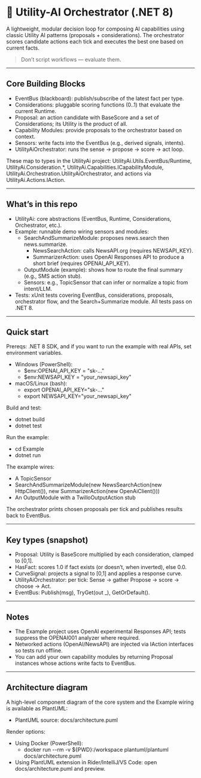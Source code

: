 # 🧠 Utility-AI Orchestrator (.NET 8)

A lightweight, modular decision loop for composing AI capabilities using classic Utility AI patterns (proposals + considerations). The orchestrator scores candidate actions each tick and executes the best one based on current facts.

> Don’t script workflows — evaluate them.

---

## Core Building Blocks

- EventBus (blackboard): publish/subscribe of the latest fact per type.
- Considerations: pluggable scoring functions (0..1) that evaluate the current Runtime.
- Proposal: an action candidate with BaseScore and a set of Considerations; its Utility is the product of all.
- Capability Modules: provide proposals to the orchestrator based on context.
- Sensors: write facts into the EventBus (e.g., derived signals, intents).
- UtilityAiOrchestrator: runs the sense → propose → score → act loop.

These map to types in the UtilityAi project: UtilityAi.Utils.EventBus/Runtime, UtilityAi.Consideration.*, UtilityAi.Capabilities.ICapabilityModule, UtilityAi.Orchestration.UtilityAiOrchestrator, and actions via UtilityAi.Actions.IAction.

---

## What’s in this repo

- UtilityAi: core abstractions (EventBus, Runtime, Considerations, Orchestrator, etc.).
- Example: runnable demo wiring sensors and modules:
  - SearchAndSummarizeModule: proposes news.search then news.summarize.
    - NewsSearchAction: calls NewsAPI.org (requires NEWSAPI_KEY).
    - SummarizerAction: uses OpenAI Responses API to produce a short brief (requires OPENAI_API_KEY).
  - OutputModule (example): shows how to route the final summary (e.g., SMS action stub).
  - Sensors: e.g., TopicSensor that can infer or normalize a topic from intent/LLM.
- Tests: xUnit tests covering EventBus, considerations, proposals, orchestrator flow, and the Search+Summarize module. All tests pass on .NET 8.

---

## Quick start

Prereqs: .NET 8 SDK, and if you want to run the example with real APIs, set environment variables.

- Windows (PowerShell):
  - $env:OPENAI_API_KEY = "sk-..."
  - $env:NEWSAPI_KEY = "your_newsapi_key"
- macOS/Linux (bash):
  - export OPENAI_API_KEY="sk-..."
  - export NEWSAPI_KEY="your_newsapi_key"

Build and test:

- dotnet build
- dotnet test

Run the example:

- cd Example
- dotnet run

The example wires:

- A TopicSensor
- SearchAndSummarizeModule(new NewsSearchAction(new HttpClient()), new SummarizerAction(new OpenAiClient()))
- An OutputModule with a TwilloOutputAction stub

The orchestrator prints chosen proposals per tick and publishes results back to EventBus.

---

## Key types (snapshot)

- Proposal: Utility is BaseScore multiplied by each consideration, clamped to [0,1].
- HasFact<T>: scores 1.0 if fact exists (or doesn’t, when inverted), else 0.0.
- CurveSignal<TSignal>: projects a signal to [0,1] and applies a response curve.
- UtilityAiOrchestrator: per tick: Sense → gather Propose → score → choose → Act.
- EventBus: Publish<T>(msg), TryGet<T>(out _), GetOrDefault<T>().

---

## Notes

- The Example project uses OpenAI experimental Responses API; tests suppress the OPENAI001 analyzer where required.
- Networked actions (OpenAI/NewsAPI) are injected via IAction interfaces so tests run offline.
- You can add your own capability modules by returning Proposal instances whose actions write facts to EventBus.

---

## Architecture diagram

A high-level component diagram of the core system and the Example wiring is available as PlantUML:

- PlantUML source: docs/architecture.puml

Render options:

- Using Docker (PowerShell):
  - docker run --rm -v ${PWD}:/workspace plantuml/plantuml docs/architecture.puml
- Using PlantUML extension in Rider/IntelliJ/VS Code: open docs/architecture.puml and preview.

